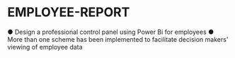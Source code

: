 # EMPLOYEE-REPORT
● Design a professional control panel using Power Bi for employees ● More than one scheme has been implemented to facilitate decision makers' viewing of employee data
